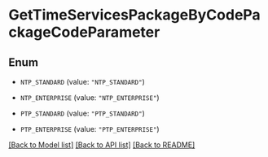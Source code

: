 # GetTimeServicesPackageByCodePackageCodeParameter

## Enum


* `NTP_STANDARD` (value: `"NTP_STANDARD"`)

* `NTP_ENTERPRISE` (value: `"NTP_ENTERPRISE"`)

* `PTP_STANDARD` (value: `"PTP_STANDARD"`)

* `PTP_ENTERPRISE` (value: `"PTP_ENTERPRISE"`)


[[Back to Model list]](../README.md#documentation-for-models) [[Back to API list]](../README.md#documentation-for-api-endpoints) [[Back to README]](../README.md)


